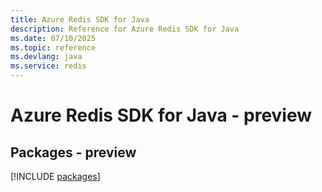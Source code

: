 ```yaml
---
title: Azure Redis SDK for Java
description: Reference for Azure Redis SDK for Java
ms.date: 07/10/2025
ms.topic: reference
ms.devlang: java
ms.service: redis
---
```

# Azure Redis SDK for Java - preview
## Packages - preview
[!INCLUDE [packages](redis-index.md)]